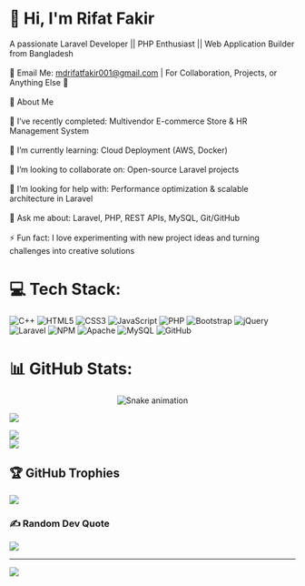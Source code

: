 # 👋  Hi, I'm Rifat Fakir
A passionate Laravel Developer || PHP Enthusiast || Web Application Builder from Bangladesh<br><br>📧 Email Me: mdrifatfakir001@gmail.com | For Collaboration, Projects, or Anything Else 🚀<br><br>🌟 About Me<br><br>🔭 I’ve recently completed: Multivendor E-commerce Store & HR Management System<br><br>🌱 I’m currently learning: Cloud Deployment (AWS, Docker)<br><br>👯 I’m looking to collaborate on: Open-source Laravel projects <br><br>🤝 I’m looking for help with: Performance optimization & scalable architecture in Laravel<br><br>💬 Ask me about: Laravel, PHP, REST APIs, MySQL, Git/GitHub<br><br>⚡ Fun fact: I love experimenting with new project ideas and turning challenges into creative solutions



# 💻 Tech Stack:
![C++](https://img.shields.io/badge/c++-%2300599C.svg?style=for-the-badge&logo=c%2B%2B&logoColor=white) ![HTML5](https://img.shields.io/badge/html5-%23E34F26.svg?style=for-the-badge&logo=html5&logoColor=white) ![CSS3](https://img.shields.io/badge/css3-%231572B6.svg?style=for-the-badge&logo=css3&logoColor=white) ![JavaScript](https://img.shields.io/badge/javascript-%23323330.svg?style=for-the-badge&logo=javascript&logoColor=%23F7DF1E) ![PHP](https://img.shields.io/badge/php-%23777BB4.svg?style=for-the-badge&logo=php&logoColor=white) ![Bootstrap](https://img.shields.io/badge/bootstrap-%238511FA.svg?style=for-the-badge&logo=bootstrap&logoColor=white) ![jQuery](https://img.shields.io/badge/jquery-%230769AD.svg?style=for-the-badge&logo=jquery&logoColor=white) ![Laravel](https://img.shields.io/badge/laravel-%23FF2D20.svg?style=for-the-badge&logo=laravel&logoColor=white) ![NPM](https://img.shields.io/badge/NPM-%23CB3837.svg?style=for-the-badge&logo=npm&logoColor=white) ![Apache](https://img.shields.io/badge/apache-%23D42029.svg?style=for-the-badge&logo=apache&logoColor=white) ![MySQL](https://img.shields.io/badge/mysql-4479A1.svg?style=for-the-badge&logo=mysql&logoColor=white) ![GitHub](https://img.shields.io/badge/github-%23121011.svg?style=for-the-badge&logo=github&logoColor=white)




# 📊 GitHub Stats:
<!-- Snake Game Repo View -->

<div align="center">
  <img src="https://profile-readme-generator.com/assets/snake.svg" alt="Snake animation" />
</div>

![](https://github-readme-stats.vercel.app/api?username=MD-RIFAT-FAKIR&show_icons=true&theme=neon&hide_border=false&cache_seconds=86400)



![](https://nirzak-streak-stats.vercel.app/?user=MD-RIFAT-FAKIR&theme=neon&hide_border=false)<br/>
![](https://github-readme-stats.vercel.app/api/top-langs/?username=MD-RIFAT-FAKIR&theme=neon&hide_border=false&include_all_commits=true&count_private=false&layout=compact)

## 🏆 GitHub Trophies
![](https://github-profile-trophy.vercel.app/?username=MD-RIFAT-FAKIR&theme=radical&no-frame=false&no-bg=false&margin-w=4)

### ✍️ Random Dev Quote
![](https://quotes-github-readme.vercel.app/api?type=horizontal&theme=radical)

---
[![](https://visitcount.itsvg.in/api?id=MD-RIFAT-FAKIR&icon=0&color=0)](https://visitcount.itsvg.in)

<!-- Proudly created with GPRM ( https://gprm.itsvg.in ) -->
